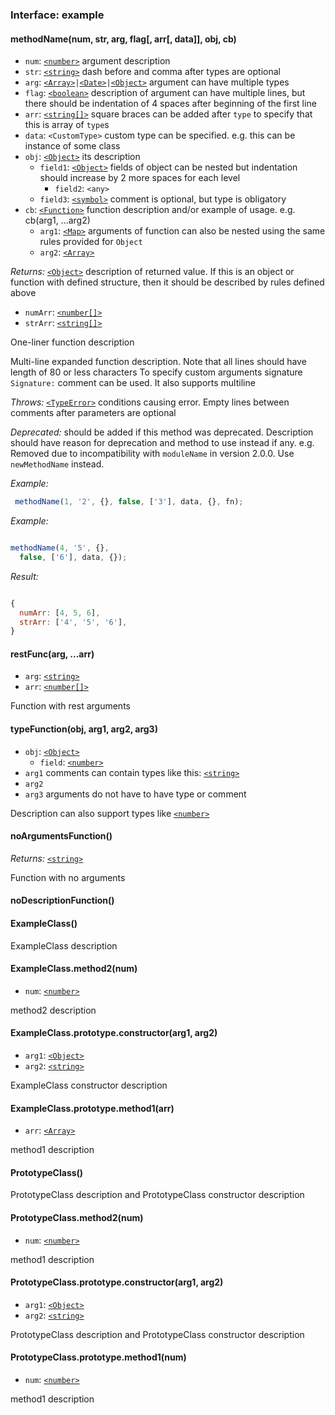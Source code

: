 ### Interface: example

#### methodName(num, str, arg, flag[, arr[, data]], obj, cb)

- `num`: [`<number>`] argument description
- `str`: [`<string>`] dash before and comma after types are optional
- `arg`: [`<Array>`]` | `[`<Date>`]` | `[`<Object>`] argument can have multiple
      types
- `flag`: [`<boolean>`] description of argument can have multiple lines, but
      there should be indentation of 4 spaces after beginning of the first line
- `arr`: [`<string[]>`][`<string>`] square braces can be added after `type` to
      specify that this is array of `type`s
- `data`: `<CustomType>` custom type can be specified. e.g. this can be instance
      of some class
- `obj`: [`<Object>`] its description
  - `field1`: [`<Object>`] fields of object can be nested but indentation should
        increase by 2 more spaces for each level
    - `field2`: `<any>`
  - `field3`: [`<symbol>`] comment is optional, but type is obligatory
- `cb`: [`<Function>`] function description and/or example of usage. e.g.
      cb(arg1, ...arg2)
  - `arg1`: [`<Map>`] arguments of function can also be nested using the same
        rules provided for `Object`
  - `arg2`: [`<Array>`]

_Returns:_ [`<Object>`] description of returned value. If this is an object or
    function with defined structure, then it should be described by rules
    defined above
- `numArr`: [`<number[]>`][`<number>`]
- `strArr`: [`<string[]>`][`<string>`]

One-liner function description

Multi-line expanded function description. Note that all lines should have
length of 80 or less characters
To specify custom arguments signature `Signature:` comment can be used. It
also supports multiline

_Throws:_ [`<TypeError>`] conditions causing error. Empty lines between comments
    after parameters are optional

_Deprecated:_ should be added if this method was deprecated. Description should
    have reason for deprecation and method to use instead if any. e.g. Removed
    due to incompatibility with `moduleName` in version 2.0.0. Use
    `newMethodName` instead.

_Example:_
```js
 methodName(1, '2', {}, false, ['3'], data, {}, fn);
```

_Example:_
```js

methodName(4, '5', {},
  false, ['6'], data, {});
```

_Result:_
```js

{
  numArr: [4, 5, 6],
  strArr: ['4', '5', '6'],
}
```


#### restFunc(arg, ...arr)

- `arg`: [`<string>`]
- `arr`: [`<number[]>`][`<number>`]

Function with rest arguments


#### typeFunction(obj, arg1, arg2, arg3)

- `obj`: [`<Object>`]
  - `field`: [`<number>`]
- `arg1` comments can contain types like this: [`<string>`]
- `arg2`
- `arg3` arguments do not have to have type or comment

Description can also support types like [`<number>`]


#### noArgumentsFunction()

_Returns:_ [`<string>`]

Function with no arguments


#### noDescriptionFunction()


#### ExampleClass()

ExampleClass description


#### ExampleClass.method2(num)

- `num`: [`<number>`]

method2 description


#### ExampleClass.prototype.constructor(arg1, arg2)

- `arg1`: [`<Object>`]
- `arg2`: [`<string>`]

ExampleClass constructor description


#### ExampleClass.prototype.method1(arr)

- `arr`: [`<Array>`]

method1 description


#### PrototypeClass()

PrototypeClass description and PrototypeClass constructor description


#### PrototypeClass.method2(num)

- `num`: [`<number>`]

method1 description


#### PrototypeClass.prototype.constructor(arg1, arg2)

- `arg1`: [`<Object>`]
- `arg2`: [`<string>`]

PrototypeClass description and PrototypeClass constructor description


#### PrototypeClass.prototype.method1(num)

- `num`: [`<number>`]

method1 description


[`<Object>`]: https://developer.mozilla.org/en-US/docs/Web/JavaScript/Reference/Global_Objects/Object
[`<Date>`]: https://developer.mozilla.org/en-US/docs/Web/JavaScript/Reference/Global_Objects/Date
[`<Function>`]: https://developer.mozilla.org/en-US/docs/Web/JavaScript/Reference/Global_Objects/Function
[`<Map>`]: https://developer.mozilla.org/en-US/docs/Web/JavaScript/Reference/Global_Objects/Map
[`<Array>`]: https://developer.mozilla.org/en-US/docs/Web/JavaScript/Reference/Global_Objects/Array
[`<TypeError>`]: https://developer.mozilla.org/en-US/docs/Web/JavaScript/Reference/Global_Objects/TypeError
[`<boolean>`]: https://developer.mozilla.org/en-US/docs/Web/JavaScript/Data_structures#Boolean_type
[`<number>`]: https://developer.mozilla.org/en-US/docs/Web/JavaScript/Data_structures#Number_type
[`<string>`]: https://developer.mozilla.org/en-US/docs/Web/JavaScript/Data_structures#String_type
[`<symbol>`]: https://developer.mozilla.org/en-US/docs/Web/JavaScript/Data_structures#Symbol_type
